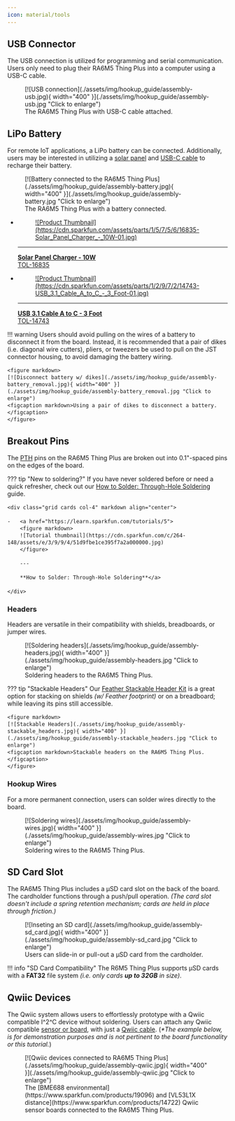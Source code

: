 ```yaml
---
icon: material/tools
---
```


## USB Connector
The USB connection is utilized for programming and serial communication. Users only need to plug their RA6M5 Thing Plus into a computer using a USB-C cable.

<figure markdown>
[![USB connection](./assets/img/hookup_guide/assembly-usb.jpg){ width="400" }](./assets/img/hookup_guide/assembly-usb.jpg "Click to enlarge")
<figcaption markdown>The RA6M5 Thing Plus with USB-C cable attached.</figcaption>
</figure>


## LiPo Battery
For remote IoT applications, a LiPo battery can be connected. Additionally, users may be interested in utilizing a [solar panel](https://www.sparkfun.com/products/16835) and [USB-C cable](https://www.sparkfun.com/products/14743) to recharge their battery.


<div class="grid cards" markdown>

<div markdown>

<figure markdown>
[![Battery connected to the RA6M5 Thing Plus](./assets/img/hookup_guide/assembly-battery.jpg){ width="400" }](./assets/img/hookup_guide/assembly-battery.jpg "Click to enlarge")
<figcaption markdown>The RA6M5 Thing Plus with a battery connected.</figcaption>
</figure>

</div>

-   <a href="https://www.sparkfun.com/products/16835">
	<figure markdown>
	![Product Thumbnail](https://cdn.sparkfun.com/assets/parts/1/5/7/5/6/16835-Solar_Panel_Charger_-_10W-01.jpg)
	</figure>		

	---

	**Solar Panel Charger - 10W**<br>
	TOL-16835</a>

-   <a href="https://www.sparkfun.com/products/14743">
	<figure markdown>
	![Product Thumbnail](https://cdn.sparkfun.com/assets/parts/1/2/9/7/2/14743-USB_3.1_Cable_A_to_C_-_3_Foot-01.jpg)
	</figure>		

	---

	**USB 3.1 Cable A to C - 3 Foot**<br>
	TOL-14743</a>

</div>


!!! warning
	Users should avoid pulling on the wires of a battery to disconnect it from the board. Instead, it is recommended that a pair of dikes (i.e. diagonal wire cutters), pliers, or tweezers be used to pull on the JST connector housing, to avoid damaging the battery wiring.

	<figure markdown>
	[![Disconnect battery w/ dikes](./assets/img/hookup_guide/assembly-battery_removal.jpg){ width="400" }](./assets/img/hookup_guide/assembly-battery_removal.jpg "Click to enlarge")
	<figcaption markdown>Using a pair of dikes to disconnect a battery.</figcaption>
	</figure>


## Breakout Pins
The [PTH](https://en.wikipedia.org/wiki/Through-hole_technology "Plated Through Holes") pins on the RA6M5 Thing Plus are broken out into 0.1"-spaced pins on the edges of the board.

??? tip "New to soldering?"
	If you have never soldered before or need a quick refresher, check out our [How to Solder: Through-Hole Soldering](https://learn.sparkfun.com/tutorials/how-to-solder-through-hole-soldering) guide.

	<div class="grid cards col-4" markdown align="center">

	-   <a href="https://learn.sparkfun.com/tutorials/5">
		<figure markdown>
		![Tutorial thumbnail](https://cdn.sparkfun.com/c/264-148/assets/e/3/9/9/4/51d9fbe1ce395f7a2a000000.jpg)
		</figure>

		---
		
		**How to Solder: Through-Hole Soldering**</a>

	</div>

<div class="grid" markdown>

<div markdown>

### Headers

Headers are versatile in their compatibility with shields, breadboards, or jumper wires.

<figure markdown>
[![Soldering headers](./assets/img/hookup_guide/assembly-headers.jpg){ width="400" }](./assets/img/hookup_guide/assembly-headers.jpg "Click to enlarge")
<figcaption markdown>Soldering headers to the RA6M5 Thing Plus.</figcaption>
</figure>


??? tip "Stackable Headers"
	Our [Feather Stackable Header Kit](https://www.sparkfun.com/products/15187) is a great option for stacking on shields *(w/ Feather footprint)* or on a breadboard; while leaving its pins still accessible.

	<figure markdown>
	[![Stackable Headers](./assets/img/hookup_guide/assembly-stackable_headers.jpg){ width="400" }](./assets/img/hookup_guide/assembly-stackable_headers.jpg "Click to enlarge")
	<figcaption markdown>Stackable headers on the RA6M5 Thing Plus.</figcaption>
	</figure>

</div>

<div markdown>

### Hookup Wires

For a more permanent connection, users can solder wires directly to the board.

<figure markdown>
[![Soldering wires](./assets/img/hookup_guide/assembly-wires.jpg){ width="400" }](./assets/img/hookup_guide/assembly-wires.jpg "Click to enlarge")
<figcaption markdown>Soldering wires to the RA6M5 Thing Plus.</figcaption>
</figure>

</div>

</div>



## SD Card Slot
The RA6M5 Thing Plus includes a &micro;SD card slot on the back of the board. The cardholder functions through a push/pull operation. *(The card slot doesn't include a spring retention mechanism; cards are held in place through friction.)*

<figure markdown>
[![Inseting an SD card](./assets/img/hookup_guide/assembly-sd_card.jpg){ width="400" }](./assets/img/hookup_guide/assembly-sd_card.jpg "Click to enlarge")
<figcaption markdown>Users can slide-in or pull-out a &micro;SD card from the cardholder.</figcaption>
</figure>

!!! info "SD Card Compatibility"
	The R6M5 Thing Plus supports &micro;SD cards with a **FAT32** file system *(i.e. only cards **up to 32GB** in size)*.

## Qwiic Devices
The Qwiic system allows users to effortlessly prototype with a Qwiic compatible I^2^C device without soldering. Users can attach any Qwiic compatible [sensor or board](https://www.sparkfun.com/qwiic#sensors), with just a [Qwiic cable](https://www.sparkfun.com/products/15081). (*\*The example below, is for demonstration purposes and is not pertinent to the board functionality or this tutorial.*)

<figure markdown>
[![Qwiic devices connected to RA6M5 Thing Plus](./assets/img/hookup_guide/assembly-qwiic.jpg){ width="400" }](./assets/img/hookup_guide/assembly-qwiic.jpg "Click to enlarge")
<figcaption markdown>The [BME688 environmental](https://www.sparkfun.com/products/19096) and [VL53L1X distance](https://www.sparkfun.com/products/14722) Qwiic sensor boards connected to the RA6M5 Thing Plus.</figcaption>
</figure>
